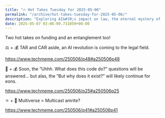 ```yaml
---
title: "🔥 Hot Takes Tuesday for 2025-05-06"
permalink: "/archive/hot-takes-tuesday-for-2025-05-06/"
description: "Exploring AI&#39;s impact on law, the eternal mystery of code, and quantumania!"
date: 2025-05-07 03:06:09.731059+00:00
---
```


<p>Two hot takes on funding and an entanglement too!</p><p>⚖️ + 💰 TAR and CAR aside, an AI revolution is coming to the legal field.</p><p><a target="_blank" rel="noopener noreferrer nofollow" href="https://www.techmeme.com/250506/p48#a250506p48">https://www.techmeme.com/250506/p48#a250506p48</a></p><p>🤖 + 💰 Soon, the “Uhhh. What does this code do?” questions will be answered… but alas, the “But why does it exist?” will likely continue for eons.</p><p><a target="_blank" rel="noopener noreferrer nofollow" href="https://www.techmeme.com/250506/p25#a250506p25">https://www.techmeme.com/250506/p25#a250506p25</a></p><p>⚛️ + 🔮 Multiverse &gt; Multicast amrite?</p><p><a target="_blank" rel="noopener noreferrer nofollow" href="https://www.techmeme.com/250506/p41#a250506p41">https://www.techmeme.com/250506/p41#a250506p41</a></p><p></p>